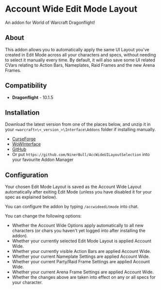 # Account Wide Edit Mode Layout

An addon for World of Warcraft Dragonflight!

## About
This addon allows you to automatically apply the same UI Layout you've created in Edit Mode across all your characters and specs, without needing to select it manually every time.
By default, it will also save some UI related CVars relating to Action Bars, Nameplates, Raid Frames and the new Arena Frames.

## Compatibility
* **Dragonflight** - 10.1.5

## Installation
Download the latest version from one of the places below, and unzip it in your `<warcraft>\<_version_>\Interface\Addons` folder if installing manually.

* [CurseForge](https://www.curseforge.com/wow/addons/account-wide-ui)
* [WoWInterface](https://www.wowinterface.com/downloads/info26459-AccountWideUILayoutSelection.html)
* [GitHub](https://github.com/NinerBull/AccWideUILayoutSelection/releases/latest)
* Or put `https://github.com/NinerBull/AccWideUILayoutSelection` into your favourite Addon Manager


## Configuration
Your chosen Edit Mode Layout is saved as the Account Wide Layout automatically after exiting Edit Mode (unless you have disabled it for your spec as explained below).

You can configure the addon by typing `/accwideeditmode` into chat.

You can change the following options:
* Whether the Account Wide Options apply automatically to all new characters (or chars you haven't yet logged into after installing the addon).
* Whether your currently selected Edit Mode Layout is applied Account Wide.
* Whether your currently visible Action Bars are applied Account Wide.
* Whether your current Nameplate Settings are applied Account Wide.
* Whether your current Party/Raid Frame Settings are applied Account Wide.
* Whether your current Arena Frame Settings are applied Account Wide.
* Whether the changes above are taken into effect on any or all specs for your character.
